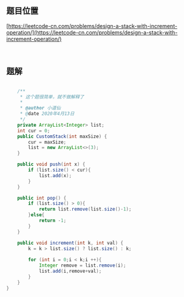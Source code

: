 ## 题目位置

[https://leetcode-cn.com/problems/design-a-stack-with-increment-operation/](https://leetcode-cn.com/problems/design-a-stack-with-increment-operation/)

<br/>

## 题解

```java

    /**
     * 这个题很简单，就不做解释了
     * 
     * @author 小道仙
     * @date 2020年4月13日
     */
    private ArrayList<Integer> list;
    int cur = 0;
    public CustomStack(int maxSize) {
        cur = maxSize;
        list = new ArrayList<>(3);
    }

    public void push(int x) {
        if (list.size() < cur){
            list.add(x);
        }
    }

    public int pop() {
        if (list.size() > 0){
            return list.remove(list.size()-1);
        }else{
            return -1;
        }
    }

    public void increment(int k, int val) {
        k = k > list.size() ? list.size() : k;
        
        for (int i = 0;i < k;i ++){
            Integer remove = list.remove(i);
            list.add(i,remove+val);
        }
    }
}

```